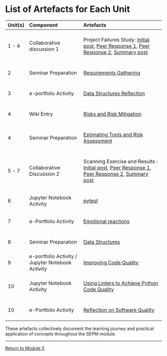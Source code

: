 
# List of Artefacts for Each Unit

| Unit(s)	| Component	|	Artefacts | 
| :------ | :-------- | :-------- |
| 1 - 4	| Collaborative discussion 1 | <br> Project Failures Study: [Initial post](SEPM_Unit01_Discussion.pdf), [Peer Response 1](SEPM_Unit02_Respond1.pdf), [Peer Response 2](SEPM_Unit02_Respond2.pdf), [Summary post](SEPM_Unit04_Summary.pdf) <br><br> |
| 2 | Seminar Preparation | <br> [Requirements Gathering](SEPM_Unit02_Seminar.md) <br><br> |
| 3 | e-portfolio Activity | <br> [Data Structures Reflection](SEPM_Unit03_Activity.md) <br><br> |
| 4	| Wiki Entry | <br> [Risks and Risk Mitigation](SEPM_Unit04_Wiki.md) <br><br> |
| 4 | Seminar Preparation | <br> [Estimating Tools and Risk Assessment](SEPM_Unit04_Seminar.md) <br><br> |
| 5 - 7	| Collaborative Discussion 2 | <br> Scanning Exercise and Results : [Initial post](SEPM_Unit05_Initial.pdf), [Peer Response 1](SEPM_Unit07_Respond1.pdf), [Peer Response 2](SEPM_Unit07_Respond2.pdf), [Summary post](SEPM_Unit07_Summary.pdf) <br><br> |
| 6 | Jupyter Notebook Activity | <br> [pytest](SEPM_Unit06_Activity.md) <br><br> |
| 7	| e-Portfolio Activity | <br> [Emotional reactions](SEPM_Unit07_Activity.md) <br><br> |
| 8	| Seminar Preparation | <br> [Data Structures](SEPM_Unit08_Seminar.md) <br><br> |
| 9	| e-portfolio Activity / Jupyter Notebook Activity | <br> [Improving Code Quality](SEPM_Unit09_Activity.md) <br><br> |
| 10 | Jupyter Notebook Activity | <br> [Using Linters to Achieve Python Code Quality](SEPM_Unit10_Activity.md) <br><br> |
| 10 | e-Portfolio Activity | <br> [Reflection on Software Quality](SEPM_Unit10_Reflection.md) <br><br> |

These artefacts collectively document the learning journey and practical application of concepts throughout the SEPM module.

---

[Return to Module 5](SEPM_main.md)

